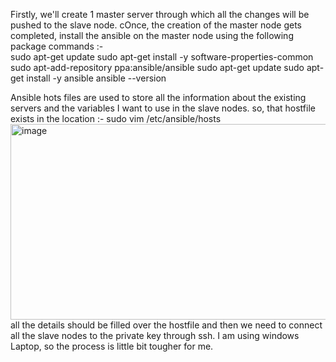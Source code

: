 Firstly, we'll create 1 master server through which all the changes will be pushed to the slave node. cOnce, the creation of the master node gets completed, install the ansible on the master node using the following package commands :-       
sudo apt-get update
sudo apt-get install -y software-properties-common
sudo apt-add-repository ppa:ansible/ansible
sudo apt-get update
sudo apt-get install -y ansible
ansible --version

Ansible hots files are used to store all the information about the existing servers and the variables I want to use in the slave nodes. so, that hostfile exists in the location :- sudo vim /etc/ansible/hosts
<img width="928" height="313" alt="image" src="https://github.com/user-attachments/assets/85cdb064-dc90-4889-b091-67d931c77a27" />
all the details should be filled over the hostfile and then we need to connect all the slave nodes to the private key through ssh. 
I am using windows Laptop, so the process is little bit tougher for me. 
